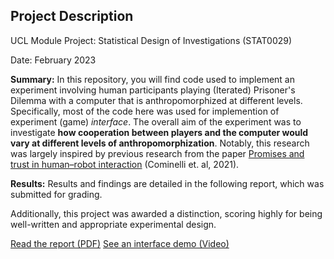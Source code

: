 ## Project Description

UCL Module Project: Statistical Design of Investigations (STAT0029)

Date: February 2023

**Summary:** In this repository, you will find code used to implement an experiment involving human participants playing (Iterated) Prisoner's Dilemma with a computer that is anthropomorphized at different levels. Specifically, most of the code here was used for implemention of experiment (game) *interface*. The overall aim of the experiment was to investigate **how cooperation between players and the computer would vary at different levels of anthropomorphization**. Notably, this research was largely inspired by previous research from the paper [Promises and trust in human–robot interaction](https://www.nature.com/articles/s41598-021-88622-9) (Cominelli et. al, 2021).

**Results:** Results and findings are detailed in the following report, which was submitted for grading. 

Additionally, this project was awarded a distinction, scoring highly for being well-written and appropriate experimental design.

[Read the report (PDF)](report.pdf)
[See an interface demo (Video)](drive.google.com/file/d/19jU0RXQ17tdbk51pwAGbPJuZlp9syNj2/view?usp=sharing)
